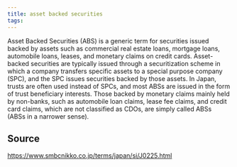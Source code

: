 ```yaml
---
title: asset backed securities
tags: 
---
```


Asset Backed Securities (ABS) is a generic term for securities issued backed by assets such as commercial real estate loans, mortgage loans, automobile loans, leases, and monetary claims on credit cards. Asset-backed securities are typically issued through a securitization scheme in which a company transfers specific assets to a special purpose company (SPC), and the SPC issues securities backed by those assets. In Japan, trusts are often used instead of SPCs, and most ABSs are issued in the form of trust beneficiary interests. Those backed by monetary claims mainly held by non-banks, such as automobile loan claims, lease fee claims, and credit card claims, which are not classified as CDOs, are simply called ABSs (ABSs in a narrower sense).

## Source
https://www.smbcnikko.co.jp/terms/japan/si/J0225.html